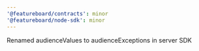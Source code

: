 ```yaml
---
'@featureboard/contracts': minor
'@featureboard/node-sdk': minor
---
```


Renamed audienceValues to audienceExceptions in server SDK
